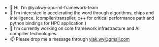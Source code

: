 - 👋 Hi, I’m @yiakwy-xpu-ml-framework-team
- 👀 I’m interested in accelerating the word through algorithms, chips and intelligence. \(compiler/transpiler, c++ for critical performance path and python bindings for HPC application.\)
- 🌱 I’m currently working on core framework infrastracture and AI compilier technologies.
- 📫 Please drop me a message through yiak.wy@gmail.com

<!---
yiakwy-xpu-ml-framework-team/yiakwy-xpu-ml-framework-team is a ✨ special ✨ repository because its `README.md` (this file) appears on your GitHub profile.
You can click the Preview link to take a look at your changes.
--->
